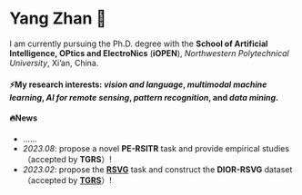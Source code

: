 # Yang Zhan 👋

I am currently pursuing the Ph.D. degree with the **School of Artificial Intelligence, OPtics and ElectroNics** (**iOPEN**), *Northwestern Polytechnical University*, Xi’an, China.

#### ⚡My research interests: *vision and language*, *multimodal machine learning*, *AI for remote sensing*, *pattern recognition*, and *data mining*.

#### 🔥News
- ……
- *2023.08*: propose a novel **PE-RSITR** task and provide empirical studies（accepted by **TGRS**）!
- *2023.02*: propose the **[RSVG](https://github.com/ZhanYang-nwpu/RSVG-pytorch)** task and construct the **DIOR-RSVG** dataset（accepted by **[TGRS](https://ieeexplore.ieee.org/document/10056343)**）!



<!--
**ZhanYang-nwpu/ZhanYang-nwpu** is a ✨ _special_ ✨ repository because its `README.md` (this file) appears on your GitHub profile.

Here are some ideas to get you started:

- 🔭 I’m currently working on ...
- 🌱 I’m currently learning ...
- 👯 I’m looking to collaborate on ...
- 🤔 I’m looking for help with ...
- 💬 Ask me about ...
- 📫 How to reach me: ...
- 😄 Pronouns: ...
- ⚡ Fun fact: ...
-->
